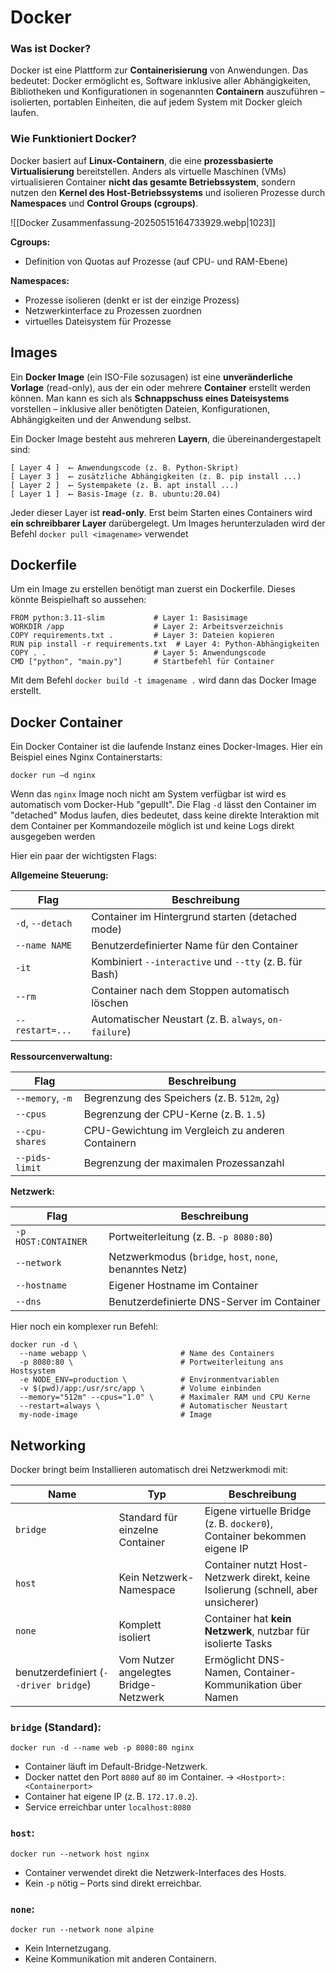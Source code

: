# Docker

### Was ist Docker?

Docker ist eine Plattform zur **Containerisierung** von Anwendungen. Das bedeutet: Docker ermöglicht es, Software inklusive aller Abhängigkeiten, Bibliotheken und Konfigurationen in sogenannten **Containern** auszuführen – isolierten, portablen Einheiten, die auf jedem System mit Docker gleich laufen.

### Wie Funktioniert Docker?

Docker basiert auf **Linux-Containern**, die eine **prozessbasierte Virtualisierung** bereitstellen. Anders als virtuelle Maschinen (VMs) virtualisieren Container **nicht das gesamte Betriebssystem**, sondern nutzen den **Kernel des Host-Betriebssystems** und isolieren Prozesse durch **Namespaces** und **Control Groups (cgroups)**.

![[Docker Zusammenfassung-20250515164733929.webp|1023]]

**Cgroups:**
- Definition von Quotas auf Prozesse (auf CPU- und RAM-Ebene)

**Namespaces:**
- Prozesse isolieren (denkt er ist der einzige Prozess)
- Netzwerkinterface zu Prozessen zuordnen
- virtuelles Dateisystem für Prozesse


## Images

Ein **Docker Image** (ein ISO-File sozusagen) ist eine **unveränderliche Vorlage** (read-only), aus der ein oder mehrere **Container** erstellt werden können. Man kann es sich als **Schnappschuss eines Dateisystems** vorstellen – inklusive aller benötigten Dateien, Konfigurationen, Abhängigkeiten und der Anwendung selbst.

Ein Docker Image besteht aus mehreren **Layern**, die übereinandergestapelt sind:

```
[ Layer 4 ]  ⟵ Anwendungscode (z. B. Python-Skript)
[ Layer 3 ]  ⟵ zusätzliche Abhängigkeiten (z. B. pip install ...)
[ Layer 2 ]  ⟵ Systempakete (z. B. apt install ...)
[ Layer 1 ]  ⟵ Basis-Image (z. B. ubuntu:20.04)
```

Jeder dieser Layer ist **read-only**. Erst beim Starten eines Containers wird **ein schreibbarer Layer** darübergelegt.
Um Images herunterzuladen wird der Befehl `docker pull <imagename>` verwendet


## Dockerfile

Um ein Image zu erstellen benötigt man zuerst ein Dockerfile. Dieses könnte Beispielhaft so aussehen:

```
FROM python:3.11-slim           # Layer 1: Basisimage
WORKDIR /app                    # Layer 2: Arbeitsverzeichnis
COPY requirements.txt .         # Layer 3: Dateien kopieren
RUN pip install -r requirements.txt  # Layer 4: Python-Abhängigkeiten
COPY . .                        # Layer 5: Anwendungscode
CMD ["python", "main.py"]       # Startbefehl für Container
```

Mit dem Befehl `docker build -t imagename .` wird dann das Docker Image erstellt. 

## Docker Container

Ein Docker Container ist die laufende Instanz eines Docker-Images. 
Hier ein Beispiel eines Nginx Containerstarts:

```
docker run –d nginx
```

Wenn das `nginx` Image noch nicht am System verfügbar ist wird es automatisch vom Docker-Hub "gepullt".
Die Flag `-d` lässt den Container im "detached" Modus laufen, dies bedeutet, dass keine direkte Interaktion mit dem Container per Kommandozeile möglich ist und keine Logs direkt ausgegeben werden 

Hier ein paar der wichtigsten Flags:

**Allgemeine Steuerung:**

| Flag             | Beschreibung                                            |
| ---------------- | ------------------------------------------------------- |
| `-d`, `--detach` | Container im Hintergrund starten (detached mode)        |
| `--name NAME`    | Benutzerdefinierter Name für den Container              |
| `-it`            | Kombiniert `--interactive` und `--tty` (z. B. für Bash) |
| `--rm`           | Container nach dem Stoppen automatisch löschen          |
| `--restart=...`  | Automatischer Neustart (z. B. `always`, `on-failure`)   |

**Ressourcenverwaltung:**

|Flag|Beschreibung|
|---|---|
|`--memory`, `-m`|Begrenzung des Speichers (z. B. `512m`, `2g`)|
|`--cpus`|Begrenzung der CPU-Kerne (z. B. `1.5`)|
|`--cpu-shares`|CPU-Gewichtung im Vergleich zu anderen Containern|
|`--pids-limit`|Begrenzung der maximalen Prozessanzahl|

**Netzwerk:**

|Flag|Beschreibung|
|---|---|
|`-p HOST:CONTAINER`|Portweiterleitung (z. B. `-p 8080:80`)|
|`--network`|Netzwerkmodus (`bridge`, `host`, `none`, benanntes Netz)|
|`--hostname`|Eigener Hostname im Container|
|`--dns`|Benutzerdefinierte DNS-Server im Container|

Hier noch ein komplexer run Befehl:

```
docker run -d \
  --name webapp \                     # Name des Containers
  -p 8080:80 \                        # Portweiterleitung ans Hostsystem
  -e NODE_ENV=production \            # Environmentvariablen
  -v $(pwd)/app:/usr/src/app \        # Volume einbinden
  --memory="512m" --cpus="1.0" \      # Maximaler RAM und CPU Kerne
  --restart=always \                  # Automatischer Neustart
  my-node-image                       # Image

```


## Networking

Docker bringt beim Installieren automatisch drei Netzwerkmodi mit:

|Name|Typ|Beschreibung|
|---|---|---|
|`bridge`|Standard für einzelne Container|Eigene virtuelle Bridge (z. B. `docker0`), Container bekommen eigene IP|
|`host`|Kein Netzwerk-Namespace|Container nutzt Host-Netzwerk direkt, keine Isolierung (schnell, aber unsicherer)|
|`none`|Komplett isoliert|Container hat **kein Netzwerk**, nutzbar für isolierte Tasks|
|benutzerdefiniert (`--driver bridge`)|Vom Nutzer angelegtes Bridge-Netzwerk|Ermöglicht DNS-Namen, Container-Kommunikation über Namen|

### `bridge` (Standard):

```
docker run -d --name web -p 8080:80 nginx
```

- Container läuft im Default-Bridge-Netzwerk.
- Docker nattet den Port `8080` auf `80` im Container. -> `<Hostport>:<Containerport>`
- Container hat eigene IP (z. B. `172.17.0.2`).
- Service erreichbar unter `localhost:8080`

### `host`:

```
docker run --network host nginx
```

- Container verwendet direkt die Netzwerk-Interfaces des Hosts.
- Kein `-p` nötig – Ports sind direkt erreichbar.

### `none`:

```
docker run --network none alpine
```

- Kein Internetzugang.
- Keine Kommunikation mit anderen Containern.